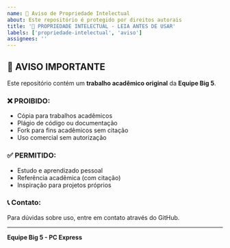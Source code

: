 ```yaml
---
name: 🚨 Aviso de Propriedade Intelectual
about: Este repositório é protegido por direitos autorais
title: '🚨 PROPRIEDADE INTELECTUAL - LEIA ANTES DE USAR'
labels: ['propriedade-intelectual', 'aviso']
assignees: ''
---
```


## 🚨 **AVISO IMPORTANTE**

Este repositório contém um **trabalho acadêmico original** da **Equipe Big 5**.

### ❌ **PROIBIDO:**
- Cópia para trabalhos acadêmicos
- Plágio de código ou documentação
- Fork para fins acadêmicos sem citação
- Uso comercial sem autorização

### ✅ **PERMITIDO:**
- Estudo e aprendizado pessoal
- Referência acadêmica (com citação)
- Inspiração para projetos próprios

### 📞 **Contato:**
Para dúvidas sobre uso, entre em contato através do GitHub.

---
**Equipe Big 5 - PC Express**
